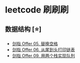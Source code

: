 <!--
 * @Description: 
 * @Version: 1.0
 * @Autor: zhangguijun8
 * @Date: 2022-02-21 11:49:49
 * @LastEditors: zhangguijun8
 * @LastEditTime: 2022-02-21 21:57:53
-->
# leetcode 刷刷刷

## 数据结构 [⭐️]

- [剑指 Offer 05. 替换空格](https://leetcode-cn.com/leetbook/read/illustration-of-algorithm/50ywkd/)
- [剑指 Offer 06. 从尾到头打印链表](https://leetcode-cn.com/leetbook/read/illustration-of-algorithm/5dt66m/)
- [剑指 Offer 09. 用两个栈实现队列](https://leetcode-cn.com/leetbook/read/illustration-of-algorithm/5d3i87/)
